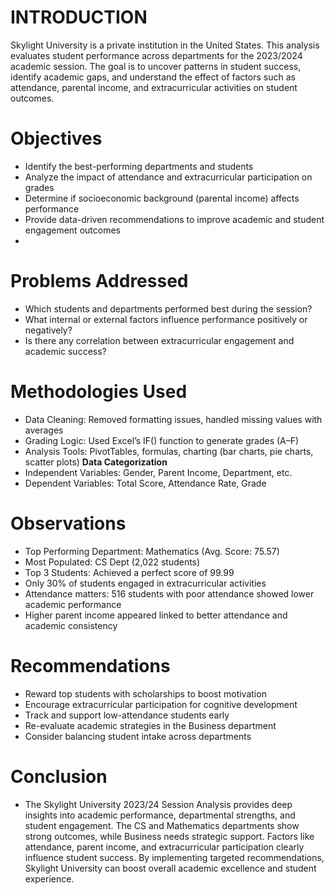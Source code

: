 # INTRODUCTION
Skylight University is a private institution in the United States. This analysis evaluates student performance across departments for the 2023/2024 academic session. The goal is to uncover patterns in student success, identify academic gaps, and understand the effect of factors such as attendance, parental income, and extracurricular activities on student outcomes.

# Objectives
- Identify the best-performing departments and students
- Analyze the impact of attendance and extracurricular participation on grades
- Determine if socioeconomic background (parental income) affects performance
- Provide data-driven recommendations to improve academic and student engagement outcomes
- 
# Problems Addressed
- Which students and departments performed best during the session?
- What internal or external factors influence performance positively or negatively?
- Is there any correlation between extracurricular engagement and academic success?

# Methodologies Used
- Data Cleaning: Removed formatting issues, handled missing values with averages
- Grading Logic: Used Excel’s IF() function to generate grades (A–F)
- Analysis Tools: PivotTables, formulas, charting (bar charts, pie charts, scatter plots)
**Data Categorization**
- Independent Variables: Gender, Parent Income, Department, etc.
- Dependent Variables: Total Score, Attendance Rate, Grade

# Observations
- Top Performing Department: Mathematics (Avg. Score: 75.57)
- Most Populated: CS Dept (2,022 students)
- Top 3 Students: Achieved a perfect score of 99.99
- Only 30% of students engaged in extracurricular activities
- Attendance matters: 516 students with poor attendance showed lower academic performance
- Higher parent income appeared linked to better attendance and academic consistency

# Recommendations
- Reward top students with scholarships to boost motivation
- Encourage extracurricular participation for cognitive development
- Track and support low-attendance students early
- Re-evaluate academic strategies in the Business department
- Consider balancing student intake across departments

# Conclusion
- The Skylight University 2023/24 Session Analysis provides deep insights into academic performance, departmental strengths, and student engagement. The CS and Mathematics departments show strong outcomes, while Business needs strategic support. Factors like attendance, parent income, and extracurricular participation clearly influence student success. By implementing targeted recommendations, Skylight University can boost overall academic excellence and student experience.
